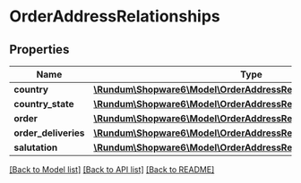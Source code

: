 # OrderAddressRelationships

## Properties
Name | Type | Description | Notes
------------ | ------------- | ------------- | -------------
**country** | [**\Rundum\Shopware6\Model\OrderAddressRelationshipsCountry**](OrderAddressRelationshipsCountry.md) |  | [optional] 
**country_state** | [**\Rundum\Shopware6\Model\OrderAddressRelationshipsCountryState**](OrderAddressRelationshipsCountryState.md) |  | [optional] 
**order** | [**\Rundum\Shopware6\Model\OrderAddressRelationshipsOrder**](OrderAddressRelationshipsOrder.md) |  | [optional] 
**order_deliveries** | [**\Rundum\Shopware6\Model\OrderAddressRelationshipsOrderDeliveries**](OrderAddressRelationshipsOrderDeliveries.md) |  | [optional] 
**salutation** | [**\Rundum\Shopware6\Model\OrderAddressRelationshipsSalutation**](OrderAddressRelationshipsSalutation.md) |  | [optional] 

[[Back to Model list]](../../README.md#documentation-for-models) [[Back to API list]](../../README.md#documentation-for-api-endpoints) [[Back to README]](../../README.md)

